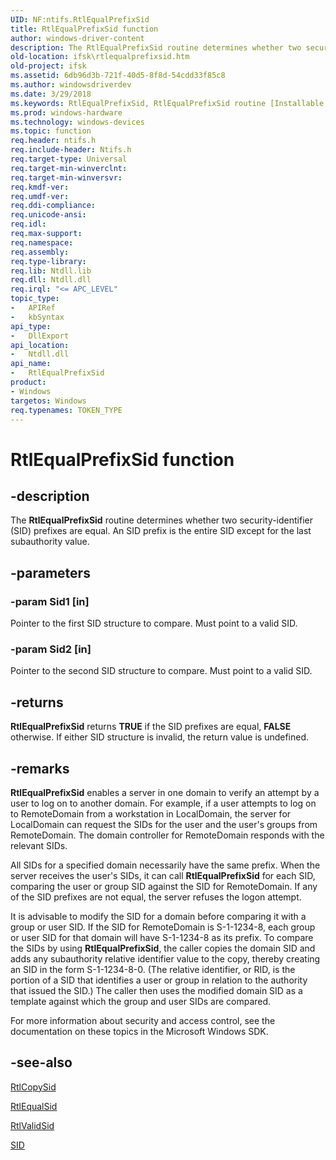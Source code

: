 ```yaml
---
UID: NF:ntifs.RtlEqualPrefixSid
title: RtlEqualPrefixSid function
author: windows-driver-content
description: The RtlEqualPrefixSid routine determines whether two security-identifier (SID) prefixes are equal. An SID prefix is the entire SID except for the last subauthority value.
old-location: ifsk\rtlequalprefixsid.htm
old-project: ifsk
ms.assetid: 6db96d3b-721f-40d5-8f8d-54cdd33f85c8
ms.author: windowsdriverdev
ms.date: 3/29/2018
ms.keywords: RtlEqualPrefixSid, RtlEqualPrefixSid routine [Installable File System Drivers], ifsk.rtlequalprefixsid, ntifs/RtlEqualPrefixSid, rtlref_67b0c7e1-647f-426a-8d9d-dde2d98b0cc3.xml
ms.prod: windows-hardware
ms.technology: windows-devices
ms.topic: function
req.header: ntifs.h
req.include-header: Ntifs.h
req.target-type: Universal
req.target-min-winverclnt: 
req.target-min-winversvr: 
req.kmdf-ver: 
req.umdf-ver: 
req.ddi-compliance: 
req.unicode-ansi: 
req.idl: 
req.max-support: 
req.namespace: 
req.assembly: 
req.type-library: 
req.lib: Ntdll.lib
req.dll: Ntdll.dll
req.irql: "<= APC_LEVEL"
topic_type:
-	APIRef
-	kbSyntax
api_type:
-	DllExport
api_location:
-	Ntdll.dll
api_name:
-	RtlEqualPrefixSid
product:
- Windows
targetos: Windows
req.typenames: TOKEN_TYPE
---
```


# RtlEqualPrefixSid function


## -description


The <b>RtlEqualPrefixSid</b> routine determines whether two security-identifier (SID) prefixes are equal. An SID prefix is the entire SID except for the last subauthority value. 


## -parameters




### -param Sid1 [in]

Pointer to the first SID structure to compare. Must point to a valid SID. 


### -param Sid2 [in]

Pointer to the second SID structure to compare. Must point to a valid SID. 


## -returns



<b>RtlEqualPrefixSid</b> returns <b>TRUE</b> if the SID prefixes are equal, <b>FALSE</b> otherwise. If either SID structure is invalid, the return value is undefined. 




## -remarks



<b>RtlEqualPrefixSid</b> enables a server in one domain to verify an attempt by a user to log on to another domain. For example, if a user attempts to log on to RemoteDomain from a workstation in LocalDomain, the server for LocalDomain can request the SIDs for the user and the user's groups from RemoteDomain. The domain controller for RemoteDomain responds with the relevant SIDs. 

All SIDs for a specified domain necessarily have the same prefix. When the server receives the user's SIDs, it can call <b>RtlEqualPrefixSid</b> for each SID, comparing the user or group SID against the SID for RemoteDomain. If any of the SID prefixes are not equal, the server refuses the logon attempt. 

It is advisable to modify the SID for a domain before comparing it with a group or user SID. If the SID for RemoteDomain is S-1-1234-8, each group or user SID for that domain will have S-1-1234-8 as its prefix. To compare the SIDs by using <b>RtlEqualPrefixSid</b>, the caller copies the domain SID and adds any subauthority relative identifier value to the copy, thereby creating an SID in the form S-1-1234-8-0. (The relative identifier, or RID, is the portion of a SID that identifies a user or group in relation to the authority that issued the SID.) The caller then uses the modified domain SID as a template against which the group and user SIDs are compared. 

For more information about security and access control, see the documentation on these topics in the Microsoft Windows SDK.




## -see-also




<a href="https://msdn.microsoft.com/library/windows/hardware/ff552146">RtlCopySid</a>



<a href="https://msdn.microsoft.com/library/windows/hardware/ff552260">RtlEqualSid</a>



<a href="https://msdn.microsoft.com/library/windows/hardware/ff553314">RtlValidSid</a>



<a href="https://msdn.microsoft.com/library/windows/hardware/ff556740">SID</a>
 

 

